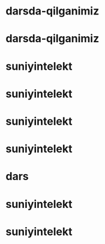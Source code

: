 # darsda-qilganimiz
# darsda-qilganimiz
# suniyintelekt
# suniyintelekt
# suniyintelekt
# suniyintelekt
# dars
# suniyintelekt
# suniyintelekt
